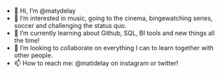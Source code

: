 - 👋 Hi, I’m @matydelay
- 👀 I’m interested in music, going to the cinema, bingewatching series, soccer and challenging the status quo.
- 🌱 I’m currently learning about Github, SQL, BI tools and new things all the time!
- 💞️ I’m looking to collaborate on everything I can to learn together with other people.
- 📫 How to reach me: @matidelay on instagram or twitter!

<!---
matydelay/matydelay is a ✨ special ✨ repository because its `README.md` (this file) appears on your GitHub profile.
You can click the Preview link to take a look at your changes.
--->
